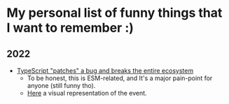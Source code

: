 # My personal list of funny things that I want to remember :)

## 2022

- [TypeScript "patches" a bug and breaks the entire ecosystem](https://github.com/microsoft/TypeScript/issues/50690)
  - To be honest, this is ESM-related, and It's a major pain-point for anyone (still funny tho).
  - [Here](https://imgflip.com/i/6xgjmh) a visual representation of the event.
